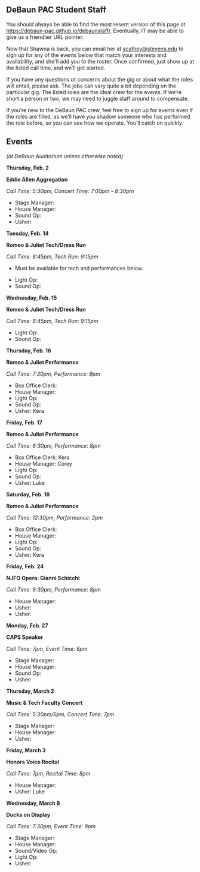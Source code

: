 ## DeBaun PAC Student Staff

You should always be able to find the most resent version of this page at <https://debaun-pac.github.io/debaunstaff/>. Eventually, IT may be able to give us a friendlier URL pointer.

Now that Shawna is back, you can email her at <scathey@stevens.edu>  to sign up for any of the events below that match your interests and availability, and she'll add you to the roster. Once confirmed, just show up at the listed call time, and we’ll get started.

If you have any questions or concerns about the gig or about what the roles will entail, please ask. The jobs can vary quite a bit depending on the particular gig. The listed roles are the ideal crew for the events. If we’re short a person or two, we may need to juggle staff around to compensate.

If you’re new to the DeBaun PAC crew, feel free to sign up for events even if the roles are filled, as we’ll have you shadow someone who has performed the role before, so you can see how we operate. You’ll catch on quickly.


## Events
*(at DeBaun Auditorium unless otherwise noted)*



**Thursday, Feb. 2**

**Eddie Allen Aggregation**

*Call Time: 5:30pm, Concert Time: 7:00pm - 8:30pm*

- Stage Manager: 
- House Manager: 
- Sound Op: 
- Usher: 


**Tuesday, Feb. 14**

**Romeo & Juliet Tech/Dress Run** 

*Call Time: 8:45pm, Tech Run: 9:15pm*
* Must be available for tech and performances below.

- Light Op: 
- Sound Op:


**Wednesday, Feb. 15**

**Romeo & Juliet Tech/Dress Run** 

*Call Time: 8:45pm, Tech Run: 9:15pm*

- Light Op: 
- Sound Op:


**Thursday, Feb. 16**

**Romeo & Juliet Performance**

*Call Time: 7:30pm, Performance: 9pm*

- Box Office Clerk: 
- House Manager: 
- Light Op: 
- Sound Op: 
- Usher: Kera


**Friday, Feb. 17**

**Romeo & Juliet Performance**

*Call Time: 6:30pm, Performance: 8pm*

- Box Office Clerk: Kera
- House Manager: Corey
- Light Op: 
- Sound Op: 
- Usher: Luke


**Saturday, Feb. 18**

**Romeo & Juliet Performance**

*Call Time: 12:30pm, Performance: 2pm*

- Box Office Clerk:
- House Manager: 
- Light Op: 
- Sound Op: 
- Usher: Kera


**Friday, Feb. 24**

**NJFO Opera: Gianni Schicchi**

*Call Time: 6:30pm, Performance: 8pm*

- House Manager: 
- Usher: 
- Usher: 


**Monday, Feb. 27**

**CAPS Speaker**

*Call Time: 7pm, Event Time: 8pm*

- Stage Manager: 
- House Manager:
- Sound Op: 
- Usher: 


**Thursday, March 2**

**Music & Tech Faculty Concert**

*Call Time: 5:30pm/6pm, Concert Time: 7pm*

- Stage Manager: 
- House Manager: 
- Usher: 


**Friday, March 3**

**Honors Voice Recital**

*Call Time: 7pm, Recital Time: 8pm*

- House Manager: 
- Usher: Luke


**Wednesday, March 8**

**Ducks on Display**

*Call Time: 7:30pm, Event Time: 9pm*

- Stage Manager: 
- House Manager: 
- Sound/Video Op: 
- Light Op: 
- Usher: 





